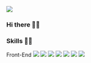 <a href="https://instagram.com/seo.devv" target="_blank"><img src="https://img.shields.io/badge/Instagram-E4405F?style=flat-square&logo=Intagram&logoColor=#E4405F"/></a>

### Hi there 🖐🏻


### Skills 💪🏻
Front-End
<img src="https://img.shields.io/badge/HTML5-E34F26?style=flat-square&logo=Intagram&logoColor=##E34F26"/>
<img src="https://img.shields.io/badge/CSS3-1572B6?style=flat-square&logo=Intagram&logoColor=#1572B6"/>
<img src="https://img.shields.io/badge/Instagram-E4405F?style=flat-square&logo=Intagram&logoColor=#E4405F"/>
<img src="https://img.shields.io/badge/Instagram-E4405F?style=flat-square&logo=Intagram&logoColor=#E4405F"/>
<img src="https://img.shields.io/badge/Instagram-E4405F?style=flat-square&logo=Intagram&logoColor=#E4405F"/>
<img src="https://img.shields.io/badge/Instagram-E4405F?style=flat-square&logo=Intagram&logoColor=#E4405F"/>
<img src="https://img.shields.io/badge/Instagram-E4405F?style=flat-square&logo=Intagram&logoColor=#E4405F"/>
